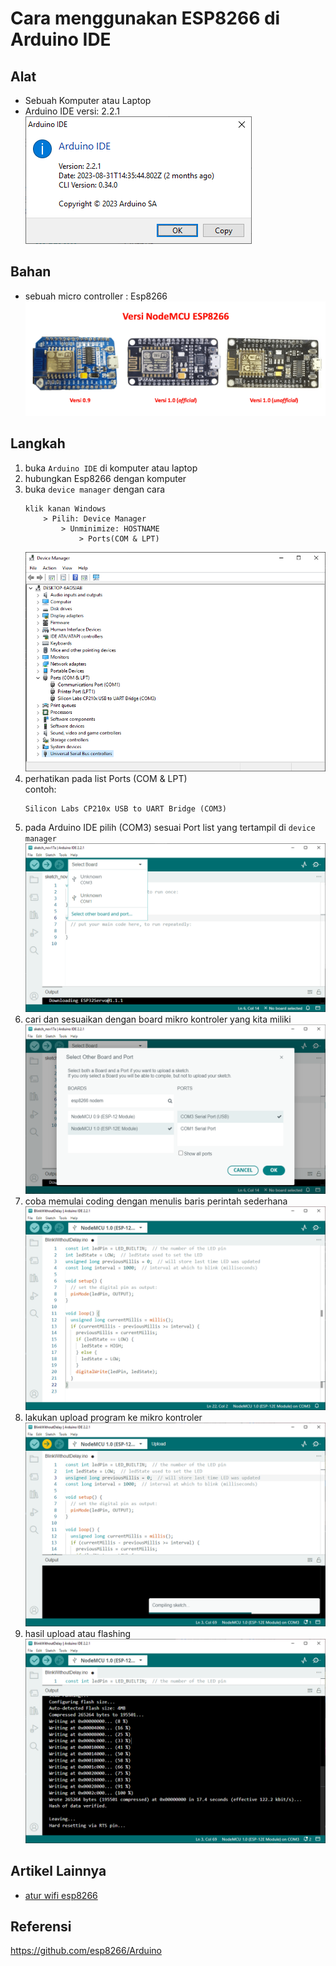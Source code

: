 # Cara menggunakan ESP8266 di Arduino IDE
## Alat
* Sebuah Komputer atau Laptop
* Arduino IDE versi: 2.2.1\
![versi arduino](ss/arduino%20version.png)



## Bahan
* sebuah micro controller : Esp8266\
![versi arduino](ss/varian%20esp8266.png)

## Langkah
1. buka `Arduino IDE` di komputer atau laptop
2. hubungkan Esp8266 dengan komputer 
3. buka `device manager` dengan cara
    ```
    klik kanan Windows 
        > Pilih: Device Manager 
            > Unminimize: HOSTNAME 
                > Ports(COM & LPT)
    ```
    ![device manager](ss/device%20manager.png)
3. perhatikan pada list Ports (COM & LPT)\
    contoh:
    ```
    Silicon Labs CP210x USB to UART Bridge (COM3)
    ```
4. pada Arduino IDE pilih (COM3) sesuai Port list yang tertampil di `device manager`\
![arduino select board](ss/arduino%20select%20board.png)
5. cari dan sesuaikan dengan board mikro kontroler yang kita miliki\
![microcontroller select](ss/microcontroller%20select.png)
6. coba memulai coding dengan menulis baris perintah sederhana\
![contoh program](ss/contoh%20program.png)
7. lakukan upload program ke mikro kontroler
![upload program](ss/upload.png)
8. hasil upload atau flashing
![flashing program](ss/flashing.png)


## Artikel Lainnya
* [atur wifi esp8266](/b.%20medium/17-11-2023/atur%20wifi%20esp8266/README.md)

## Referensi
https://github.com/esp8266/Arduino